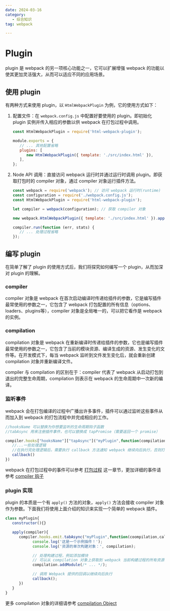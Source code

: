 ```yaml
---
date: 2024-03-16
category: 
   - 综合知识
tag: webpack

---
```


# Plugin
plugin 是 webpack 的另一项核心功能之一，它可以扩展增强 webpack 的功能以使其更加灵活强大，从而可以适应不同的应用场景。

## 使用 plugin
有两种方式来使用 plugin，以 `HtmlWebpackPlugin` 为例，它的使用方式如下：
1. 配置文件：在 `webpack.config.js` 中配置好要使用的 plugin。即初始化 plugin 实例并传入相应的参数以供 webpack 在打包过程中调用。
   ```js
   const HtmlWebpackPlugin = require('html-webpack-plugin');

   module.exports = {
      // ... 其他配置省略
      plugins: [
         new HtmlWebpackPlugin({ template: './src/index.html' }),
      ],
   };
   ```
2. Node API 调用：直接访问 webpack 运行时并通过运行时调用 plugin。即获取打包时的 compiler 对象，通过 compiler 对象运行插件方法。
   ```js
   const webpack = require('webpack'); // 访问 webpack 运行时(runtime)
   const configuration = require('./webpack.config.js');
   const HtmlWebpackPlugin = require('html-webpack-plugin');

   let compiler = webpack(configuration); // 获取 compiler 对象

   new webpack.HtmlWebpackPlugin({ template: './src/index.html' }).apply(compiler);

   compiler.run(function (err, stats) {
      // ... 处理过程省略
   });
   ```
## 编写 plugin
在简单了解了 plugin 的使用方式后，我们将探究如何编写一个 plugin，从而加深对 plugin 的理解。

### compiler
compiler 对象是 webpack 在首次启动编译时传递给插件的参数，它是编写插件最常使用的参数之一，它包含了 webpack 打包配置的所有信息（options、loaders、plugins等），compiler 对象是全局唯一的，可以把它看作是 webpack 的实例。
### compilation
compilation 对象是 webpack 在重新编译时传递给插件的参数，它也是编写插件最常使用的参数之一，它包含了当前的模块资源、编译生成的资源、发生变化的文件等。在开发模式下，每当 webpack 监听到文件发生变化后，就会重新创建 compilation 对象并重新编译文件。

compiler 与 compilation 的区别在于：compiler 代表了 webpack 从启动打包到退出的完整生命周期，compilation 则表示在 webpack 的生命周期中一次新的编译。
### 监听事件
webpack 会在打包编译的过程中广播出许多事件，插件可以通过监听这些事件从而加入到 webpack 的打包流程中并完成相应的工作。

```js
//hooksName 可以替换为你想要监听的生命周期钩子函数
//tabAsync 用来注册插件事件，也可以替换成 tapPromise（需要返回一个 promise）

compiler.hooks["hooksName"]["tapAsync"]("myPlugin",function(compilation, callback){
   //...一些处理逻辑
   //在执行完处理逻辑后，需要执行 callback 方法通知 webpack 继续向后执行，否则打包流程会卡在这里
   callback()
})
```
   
<Minfo>

webpack 在打包过程中的事件可以参考 [打包过程](/blog/blog-complex/package/webpack/02.html#细节) 这一章节，更加详细的事件请参考 [compiler 钩子](https://webpack.docschina.org/api/compiler-hooks/)

</Minfo>

### plugin 实现
plugin 的本质是一个有 `apply()` 方法的对象，`apply()` 方法会接收 compiler 对象作为参数。下面我们将使用上面介绍的知识来实现一个简单的 webpack 插件。

```js
class myPlugin{
   constructor(){}

   apply(compiler){
      compiler.hooks.emit.tabAsync("myPlugin",function(coompilation,callback){
            console.log('这是一个示例插件！');
            console.log('资源的单次构建对象：', compilation);

            // 处理构建过程，例如添加模块
            // 可以从 compilation 对象上获取到 webpack 当前构建过程的所有资源
            compilation.addModule(/* ... */);

            // 调用 Webpack 提供的回调以继续向后执行
            callback();
      })
   }
}
```

<Minfo>

更多 compilation 对象的详细请参考 [compilation Object](https://webpack.docschina.org/api/compilation-object/)

</Minfo>
